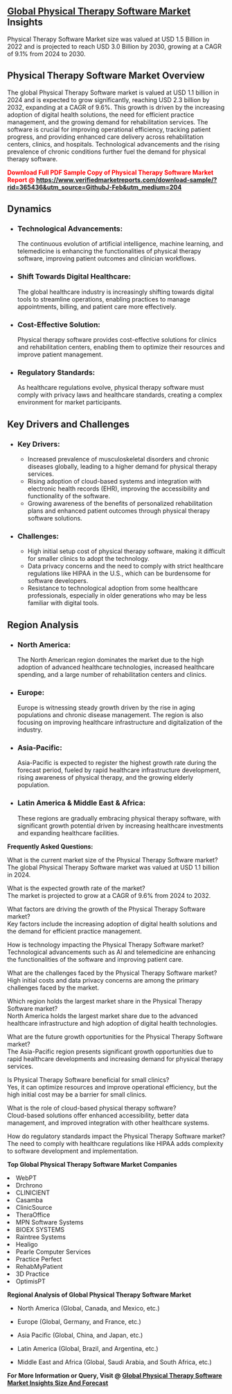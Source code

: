 <h2><a href="https://www.verifiedmarketreports.com/download-sample/?rid=365436&amp;utm_source=GithubJ&amp;utm_medium=204" target="_blank">Global Physical Therapy Software Market</a> Insights</h2><p>Physical Therapy Software Market size was valued at USD 1.5 Billion in 2022 and is projected to reach USD 3.0 Billion by 2030, growing at a CAGR of 9.1% from 2024 to 2030.</p><p> <h2>Physical Therapy Software Market Overview</h2> <p>The global Physical Therapy Software market is valued at USD 1.1 billion in 2024 and is expected to grow significantly, reaching USD 2.3 billion by 2032, expanding at a CAGR of 9.6%. This growth is driven by the increasing adoption of digital health solutions, the need for efficient practice management, and the growing demand for rehabilitation services. The software is crucial for improving operational efficiency, tracking patient progress, and providing enhanced care delivery across rehabilitation centers, clinics, and hospitals. Technological advancements and the rising prevalence of chronic conditions further fuel the demand for physical therapy software.</p> <p><strong><p><span class=""><span style="color: #ff0000;"><strong>Download Full PDF Sample Copy of Physical Therapy Software Market Report</strong> @ </span><a href="https://www.verifiedmarketreports.com/download-sample/?rid=365436&amp;utm_source=GithubJ-Feb&amp;utm_medium=204" target="_blank">https://www.verifiedmarketreports.com/download-sample/?rid=365436&amp;utm_source=GithubJ-Feb&amp;utm_medium=204</a></span></p></strong></p> <h2>Dynamics</h2> <ul> <li><h3>Technological Advancements:</h3> The continuous evolution of artificial intelligence, machine learning, and telemedicine is enhancing the functionalities of physical therapy software, improving patient outcomes and clinician workflows.</li> <li><h3>Shift Towards Digital Healthcare:</h3> The global healthcare industry is increasingly shifting towards digital tools to streamline operations, enabling practices to manage appointments, billing, and patient care more effectively.</li> <li><h3>Cost-Effective Solution:</h3> Physical therapy software provides cost-effective solutions for clinics and rehabilitation centers, enabling them to optimize their resources and improve patient management.</li> <li><h3>Regulatory Standards:</h3> As healthcare regulations evolve, physical therapy software must comply with privacy laws and healthcare standards, creating a complex environment for market participants.</li> </ul> <h2>Key Drivers and Challenges</h2> <ul> <li><h3>Key Drivers:</h3> <ul> <li>Increased prevalence of musculoskeletal disorders and chronic diseases globally, leading to a higher demand for physical therapy services.</li> <li>Rising adoption of cloud-based systems and integration with electronic health records (EHR), improving the accessibility and functionality of the software.</li> <li>Growing awareness of the benefits of personalized rehabilitation plans and enhanced patient outcomes through physical therapy software solutions.</li> </ul> </li> <li><h3>Challenges:</h3> <ul> <li>High initial setup cost of physical therapy software, making it difficult for smaller clinics to adopt the technology.</li> <li>Data privacy concerns and the need to comply with strict healthcare regulations like HIPAA in the U.S., which can be burdensome for software developers.</li> <li>Resistance to technological adoption from some healthcare professionals, especially in older generations who may be less familiar with digital tools.</li> </ul> </li> </ul> <h2>Region Analysis</h2> <ul> <li><h3>North America:</h3> The North American region dominates the market due to the high adoption of advanced healthcare technologies, increased healthcare spending, and a large number of rehabilitation centers and clinics.</li> <li><h3>Europe:</h3> Europe is witnessing steady growth driven by the rise in aging populations and chronic disease management. The region is also focusing on improving healthcare infrastructure and digitalization of the industry.</li> <li><h3>Asia-Pacific:</h3> Asia-Pacific is expected to register the highest growth rate during the forecast period, fueled by rapid healthcare infrastructure development, rising awareness of physical therapy, and the growing elderly population.</li> <li><h3>Latin America & Middle East & Africa:</h3> These regions are gradually embracing physical therapy software, with significant growth potential driven by increasing healthcare investments and expanding healthcare facilities.</li> </ul> <p><strong>Frequently Asked Questions:</strong></p> <p>What is the current market size of the Physical Therapy Software market? <br> The global Physical Therapy Software market was valued at USD 1.1 billion in 2024.</p> <p>What is the expected growth rate of the market? <br> The market is projected to grow at a CAGR of 9.6% from 2024 to 2032.</p> <p>What factors are driving the growth of the Physical Therapy Software market? <br> Key factors include the increasing adoption of digital health solutions and the demand for efficient practice management.</p> <p>How is technology impacting the Physical Therapy Software market? <br> Technological advancements such as AI and telemedicine are enhancing the functionalities of the software and improving patient care.</p> <p>What are the challenges faced by the Physical Therapy Software market? <br> High initial costs and data privacy concerns are among the primary challenges faced by the market.</p> <p>Which region holds the largest market share in the Physical Therapy Software market? <br> North America holds the largest market share due to the advanced healthcare infrastructure and high adoption of digital health technologies.</p> <p>What are the future growth opportunities for the Physical Therapy Software market? <br> The Asia-Pacific region presents significant growth opportunities due to rapid healthcare developments and increasing demand for physical therapy services.</p> <p>Is Physical Therapy Software beneficial for small clinics? <br> Yes, it can optimize resources and improve operational efficiency, but the high initial cost may be a barrier for small clinics.</p> <p>What is the role of cloud-based physical therapy software? <br> Cloud-based solutions offer enhanced accessibility, better data management, and improved integration with other healthcare systems.</p> <p>How do regulatory standards impact the Physical Therapy Software market? <br> The need to comply with healthcare regulations like HIPAA adds complexity to software development and implementation.</p> </p><p><strong>Top Global Physical Therapy Software Market Companies</strong></p><div data-test-id=""><p><li>WebPT</li><li> Drchrono</li><li> CLINICIENT</li><li> Casamba</li><li> ClinicSource</li><li> TheraOffice</li><li> MPN Software Systems</li><li> BIOEX SYSTEMS</li><li> Raintree Systems</li><li> Healigo</li><li> Pearle Computer Services</li><li> Practice Perfect</li><li> RehabMyPatient</li><li> 3D Practice</li><li> OptimisPT</li></p><div><strong>Regional Analysis of&nbsp;Global Physical Therapy Software Market</strong></div><ul><li dir="ltr"><p dir="ltr">North America&nbsp;(Global, Canada, and Mexico, etc.)</p></li><li dir="ltr"><p dir="ltr">Europe (Global, Germany, and France, etc.)</p></li><li dir="ltr"><p dir="ltr">Asia Pacific&nbsp;(Global, China, and Japan, etc.)</p></li><li dir="ltr"><p dir="ltr">Latin America&nbsp;(Global, Brazil, and Argentina, etc.)</p></li><li dir="ltr">Middle East and Africa&nbsp;(Global, Saudi Arabia, and South Africa, etc.)</li></ul><p><strong>For More Information or Query, Visit @&nbsp;</strong><strong><a href="https://www.verifiedmarketreports.com/product/physical-therapy-software-market/?utm_source=GithubJ&amp;utm_medium=204" target="_blank">Global Physical Therapy Software Market Insights Size And Forecast</a></strong></p></div>
